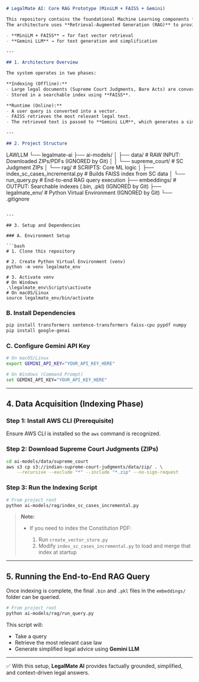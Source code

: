 ```markdown
# LegalMate AI: Core RAG Prototype (MiniLM + FAISS + Gemini)

This repository contains the foundational Machine Learning components for the **LegalMate AI** project.  
The architecture uses **Retrieval-Augmented Generation (RAG)** to provide factually grounded legal advice by combining:

- **MiniLM + FAISS** → for fast vector retrieval  
- **Gemini LLM** → for text generation and simplification  

---

## 1. Architecture Overview

The system operates in two phases:

**Indexing (Offline):**  
- Large legal documents (Supreme Court Judgments, Bare Acts) are converted into embeddings (numerical vectors).  
- Stored in a searchable index using **FAISS**.  

**Runtime (Online):**  
- A user query is converted into a vector.  
- FAISS retrieves the most relevant legal text.  
- The retrieved text is passed to **Gemini LLM**, which generates a simplified and accurate answer **only** based on the provided context.  

---

## 2. Project Structure

```

LAWLLM
└── legalmate-ai
├── ai-models/
│   ├── data/                   # RAW INPUT: Downloaded ZIPs/PDFs (IGNORED by Git)
│   │   └── supreme_court/      # SC Judgment ZIPs
│   └── rag/                    # SCRIPTS: Core ML logic
│       ├── index_sc_cases_incremental.py  # Builds FAISS index from SC data
│       └── run_query.py                   # End-to-end RAG query execution
├── embeddings/                 # OUTPUT: Searchable indexes (.bin, .pkl) (IGNORED by Git)
├── legalmate_env/              # Python Virtual Environment (IGNORED by Git)
└── .gitignore

````

---

## 3. Setup and Dependencies

### A. Environment Setup

```bash
# 1. Clone this repository

# 2. Create Python Virtual Environment (venv)
python -m venv legalmate_env

# 3. Activate venv
# On Windows
.\legalmate_env\Scripts\activate
# On macOS/Linux
source legalmate_env/bin/activate
````

### B. Install Dependencies

```bash
pip install transformers sentence-transformers faiss-cpu pypdf numpy
pip install google-genai
```

### C. Configure Gemini API Key

```bash
# On macOS/Linux
export GEMINI_API_KEY="YOUR_API_KEY_HERE"

# On Windows (Command Prompt)
set GEMINI_API_KEY="YOUR_API_KEY_HERE"
```

---

## 4. Data Acquisition (Indexing Phase)

### Step 1: Install AWS CLI (Prerequisite)

Ensure AWS CLI is installed so the `aws` command is recognized.

### Step 2: Download Supreme Court Judgments (ZIPs)

```bash
cd ai-models/data/supreme_court
aws s3 cp s3://indian-supreme-court-judgments/data/zip/ . \
    --recursive --exclude "*" --include "*.zip" --no-sign-request
```

### Step 3: Run the Indexing Script

```bash
# From project root
python ai-models/rag/index_sc_cases_incremental.py
```

> **Note:**
>
> * If you need to index the Constitution PDF:
>
>   1. Run `create_vector_store.py`
>   2. Modify `index_sc_cases_incremental.py` to load and merge that index at startup

---

## 5. Running the End-to-End RAG Query

Once indexing is complete, the final `.bin` and `.pkl` files in the `embeddings/` folder can be queried.

```bash
# From project root
python ai-models/rag/run_query.py
```

This script will:

* Take a query
* Retrieve the most relevant case law
* Generate simplified legal advice using **Gemini LLM**

---

✅ With this setup, **LegalMate AI** provides factually grounded, simplified, and context-driven legal answers.
